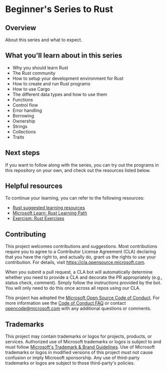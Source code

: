 # Beginner's Series to Rust

## Overview

About this series and what to expect.

## What you'll learn about in this series

- Why you  should learn Rust
- The Rust community
- How to setup your development environment for Rust
- How to create and run Rust programs
- How to use Cargo
- The different data types and how to use them
- Functions
- Control flow
- Error handling
- Borrowing
- Ownership
- Strings
- Collections
- Traits

## Next steps

If you want to follow along with the series, you can try out the programs in this repository on your own, and check out the resources listed below.

## Helpful resources

To continue your learning, you can refer to the following resources:

- [Rust suggested learning resources](https://www.rust-lang.org/learn)
- [Microsoft Learn: Rust Learning Path](https://docs.microsoft.com/learn/paths/rust-first-steps/?WT.mc_id=academic-29077-cxa)
- [Exercism: Rust Exercises](https://exercism.io/tracks/rust)

## Contributing

This project welcomes contributions and suggestions.  Most contributions require you to agree to a
Contributor License Agreement (CLA) declaring that you have the right to, and actually do, grant us
the rights to use your contribution. For details, visit https://cla.opensource.microsoft.com.

When you submit a pull request, a CLA bot will automatically determine whether you need to provide
a CLA and decorate the PR appropriately (e.g., status check, comment). Simply follow the instructions
provided by the bot. You will only need to do this once across all repos using our CLA.

This project has adopted the [Microsoft Open Source Code of Conduct](https://opensource.microsoft.com/codeofconduct/).
For more information see the [Code of Conduct FAQ](https://opensource.microsoft.com/codeofconduct/faq/) or
contact [opencode@microsoft.com](mailto:opencode@microsoft.com) with any additional questions or comments.

## Trademarks

This project may contain trademarks or logos for projects, products, or services. Authorized use of Microsoft 
trademarks or logos is subject to and must follow 
[Microsoft's Trademark & Brand Guidelines](https://www.microsoft.com/en-us/legal/intellectualproperty/trademarks/usage/general).
Use of Microsoft trademarks or logos in modified versions of this project must not cause confusion or imply Microsoft sponsorship.
Any use of third-party trademarks or logos are subject to those third-party's policies.
